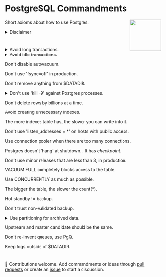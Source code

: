 # PostgreSQL Commandments

[<img src="https://wiki.postgresql.org/images/a/a4/PostgreSQL_logo.3colors.svg" align="right"  width="100">](https://www.postgresql.org/)

Short axioms about how to use Postgres.

<details>
  <summary>Disclaimer</summary>
  
  - These are not recommendations from the official PostgreSQL community.
  
  - They are my personal observations based on my own experience as PostgreSQL DBA for the past 10 years.
  
  - You can follow or ignore them but the main course of these commandments - prioritise data safety over performance.
</details>

#

<details>
  <summary>Avoid long transactions.</summary>

Long, idle and especially write transactions acquire and hold locks on tuples, preventing their cleanup by vacuum.

Look at the performance of the pgbench benchmark (8 clients read and write to the database during 1 hour):

```
pgbench -c8 -P 60 -T 3600 -U postgres pgbench
starting vacuum...end.
progress: 60.0 s, 9506.3 tps, lat 0.841 ms stddev 0.390
progress: 120.0 s, 5262.1 tps, lat 1.520 ms stddev 0.517
progress: 180.0 s, 3801.8 tps, lat 2.104 ms stddev 0.757
progress: 240.0 s, 2960.0 tps, lat 2.703 ms stddev 0.830
progress: 300.0 s, 2575.8 tps, lat 3.106 ms stddev 0.891
```
...in the end
```
progress: 3300.0 s, 759.5 tps, lat 10.533 ms stddev 2.554
progress: 3360.0 s, 751.8 tps, lat 10.642 ms stddev 2.604
progress: 3420.0 s, 743.6 tps, lat 10.759 ms stddev 2.655
progress: 3480.0 s, 739.1 tps, lat 10.824 ms stddev 2.662
progress: 3540.0 s, 742.5 tps, lat 10.774 ms stddev 2.579
progress: 3600.0 s, 868.2 tps, lat 9.215 ms stddev 2.569
```
As you can see, performance is dropped dramatically over a short period of time.

Now, look at the vacuum logs. 
```
tuples: 0 removed, 692428 remain, 691693 are dead but not yet removable, oldest xmin: 62109160
tuples: 0 removed, 984009 remain, 983855 are dead but not yet removable, oldest xmin: 62109160
tuples: 0 removed, 1176821 remain, 1176821 are dead but not yet removable, oldest xmin: 62109160
tuples: 0 removed, 1494122 remain, 1494122 are dead but not yet removable, oldest xmin: 62109160
tuples: 0 removed, 2022284 remain, 2022284 are dead but not yet removable, oldest xmin: 62109160
tuples: 0 removed, 2756298 remain, 2756153 are dead but not yet removable, oldest xmin: 62109160
tuples: 0 removed, 3500913 remain, 3500693 are dead but not yet removable, oldest xmin: 62109160
tuples: 0 removed, 4631448 remain, 4631354 are dead but not yet removable, oldest xmin: 62109160
tuples: 0 removed, 5377941 remain, 5374941 are dead but not yet removable, oldest xmin: 62109160
```
Pay attention on the number of dead but not yet removable rows. Their number increases continuously during the benchmark. Also, you can see that oldest the xmin is constant.

---
</details>

<details>
  <summary>Avoid idle transactions.</summary>

"Idle transactions" is the special case when an application starts transactions with `BEGIN` command and doesn't close them correctly (with `COMMIT`,`ROLLBACK` or `END` command). This might occur due to many different reasons on the application side: absent or wrong error handling inside application code when working with transactions, working with remote data sources like other databases or API from open transactions, etc.
Negative effects are the same as in case of long write transactions - performance degradation. See the example above. 

---
</details>

Don't disable autovacuum.

Don't use 'fsync=off' in production.

Don't remove anything from $DATADIR.

<details>
  <summary>Don't use 'kill -9' against Postgres processes.</summary>

PostgreSQL’s official documentation states:

> It is best not to use SIGKILL to shut down the server. Doing so will prevent the server from releasing shared memory and semaphores, which might then have to be done manually before a new server can be started.

Moreover, using SIGKILL against even a single Postgres backend forces to immediately terminate all other backends, re-initialize internal structures and run recovery from last check point, at which database cluster is not available for clients and applications until recovery ends.

In the example below, you can see how Postgres handles SIGKILL:
1) Process with PID 9774 is terminated by SIGKILL.
2) Postgres terminates the rest of its processes (20 processes in total).
3) Reinitializes and runs automatic recovery process (which may take a while in various scenarios).
4) Finishes recovery and starts accepting connections. (edited)

```
1549 @ from  [] LOG:  server process (PID 9774) was terminated by signal 9: Killed
1549 @ from  [] DETAIL:  Failed process was running: SELECT abalance FROM pgbench_accounts WHERE aid = 729760;
1549 @ from  [] LOG:  terminating any other active server processes
9773 postgres@pgbench from [local] [idle] WARNING:  terminating connection because of crash of another server process
9773 postgres@pgbench from [local] [idle] DETAIL:  The postmaster has commanded this server process to roll back the current transaction and exit, because another server process exited abnormally and possibly corrupted shared memory.
9773 postgres@pgbench from [local] [idle] HINT:  In a moment you should be able to reconnect to the database and repeat your command.
1816 @ from  [] WARNING:  terminating connection because of crash of another server process
1816 @ from  [] DETAIL:  The postmaster has commanded this server process to roll back the current transaction and exit, because another server process exited abnormally and possibly corrupted shared memory.
1816 @ from  [] HINT:  In a moment you should be able to reconnect to the database and repeat your command.
9768 postgres@pgbench from [local] [SELECT] WARNING:  terminating connection because of crash of another server process
9768 postgres@pgbench from [local] [SELECT] DETAIL:  The postmaster has commanded this server process to roll back the current transaction and exit, because another server process exited abnormally and possibly corrupted shared memory.
9768 postgres@pgbench from [local] [SELECT] HINT:  In a moment you should be able to reconnect to the database and repeat your command.
9782 postgres@pgbench from [local] [SELECT] WARNING:  terminating connection because of crash of another server process
9782 postgres@pgbench from [local] [SELECT] DETAIL:  The postmaster has commanded this server process to roll back the current transaction and exit, because another server process exited abnormally and possibly corrupted shared memory.
9782 postgres@pgbench from [local] [SELECT] HINT:  In a moment you should be able to reconnect to the database and repeat your command.
9764 postgres@pgbench from [local] [SELECT] WARNING:  terminating connection because of crash of another server process
9764 postgres@pgbench from [local] [SELECT] DETAIL:  The postmaster has commanded this server process to roll back the current transaction and exit, because another server process exited abnormally and possibly corrupted shared memory.
9764 postgres@pgbench from [local] [SELECT] HINT:  In a moment you should be able to reconnect to the database and repeat your command.
9770 postgres@pgbench from [local] [SELECT] WARNING:  terminating connection because of crash of another server process
9770 postgres@pgbench from [local] [SELECT] DETAIL:  The postmaster has commanded this server process to roll back the current transaction and exit, because another server process exited abnormally and possibly corrupted shared memory.
9770 postgres@pgbench from [local] [SELECT] HINT:  In a moment you should be able to reconnect to the database and repeat your command.
9769 postgres@pgbench from [local] [SELECT] WARNING:  terminating connection because of crash of another server process
9769 postgres@pgbench from [local] [SELECT] DETAIL:  The postmaster has commanded this server process to roll back the current transaction and exit, because another server process exited abnormally and possibly corrupted shared memory.
9769 postgres@pgbench from [local] [SELECT] HINT:  In a moment you should be able to reconnect to the database and repeat your command.
9772 postgres@pgbench from [local] [SELECT] WARNING:  terminating connection because of crash of another server process
9772 postgres@pgbench from [local] [SELECT] DETAIL:  The postmaster has commanded this server process to roll back the current transaction and exit, because another server process exited abnormally and possibly corrupted shared memory.
9772 postgres@pgbench from [local] [SELECT] HINT:  In a moment you should be able to reconnect to the database and repeat your command.
9779 postgres@pgbench from [local] [SELECT] WARNING:  terminating connection because of crash of another server process
9779 postgres@pgbench from [local] [SELECT] DETAIL:  The postmaster has commanded this server process to roll back the current transaction and exit, because another server process exited abnormally and possibly corrupted shared memory.
9779 postgres@pgbench from [local] [SELECT] HINT:  In a moment you should be able to reconnect to the database and repeat your command.
9780 postgres@pgbench from [local] [SELECT] WARNING:  terminating connection because of crash of another server process
9780 postgres@pgbench from [local] [SELECT] DETAIL:  The postmaster has commanded this server process to roll back the current transaction and exit, because another server process exited abnormally and possibly corrupted shared memory.
9780 postgres@pgbench from [local] [SELECT] HINT:  In a moment you should be able to reconnect to the database and repeat your command.
9775 postgres@pgbench from [local] [SELECT] WARNING:  terminating connection because of crash of another server process
9775 postgres@pgbench from [local] [SELECT] DETAIL:  The postmaster has commanded this server process to roll back the current transaction and exit, because another server process exited abnormally and possibly corrupted shared memory.
9775 postgres@pgbench from [local] [SELECT] HINT:  In a moment you should be able to reconnect to the database and repeat your command.
9776 postgres@pgbench from [local] [SELECT] WARNING:  terminating connection because of crash of another server process
9776 postgres@pgbench from [local] [SELECT] DETAIL:  The postmaster has commanded this server process to roll back the current transaction and exit, because another server process exited abnormally and possibly corrupted shared memory.
9776 postgres@pgbench from [local] [SELECT] HINT:  In a moment you should be able to reconnect to the database and repeat your command.
9771 postgres@pgbench from [local] [SELECT] WARNING:  terminating connection because of crash of another server process
9771 postgres@pgbench from [local] [SELECT] DETAIL:  The postmaster has commanded this server process to roll back the current transaction and exit, because another server process exited abnormally and possibly corrupted shared memory.
9771 postgres@pgbench from [local] [SELECT] HINT:  In a moment you should be able to reconnect to the database and repeat your command.
9766 postgres@pgbench from [local] [SELECT] WARNING:  terminating connection because of crash of another server process
9766 postgres@pgbench from [local] [SELECT] DETAIL:  The postmaster has commanded this server process to roll back the current transaction and exit, because another server process exited abnormally and possibly corrupted shared memory.
9766 postgres@pgbench from [local] [SELECT] HINT:  In a moment you should be able to reconnect to the database and repeat your command.
9765 postgres@pgbench from [local] [SELECT] WARNING:  terminating connection because of crash of another server process
9765 postgres@pgbench from [local] [SELECT] DETAIL:  The postmaster has commanded this server process to roll back the current transaction and exit, because another server process exited abnormally and possibly corrupted shared memory.
9765 postgres@pgbench from [local] [SELECT] HINT:  In a moment you should be able to reconnect to the database and repeat your command.
9781 postgres@pgbench from [local] [SELECT] WARNING:  terminating connection because of crash of another server process
9781 postgres@pgbench from [local] [SELECT] DETAIL:  The postmaster has commanded this server process to roll back the current transaction and exit, because another server process exited abnormally and possibly corrupted shared memory.
9781 postgres@pgbench from [local] [SELECT] HINT:  In a moment you should be able to reconnect to the database and repeat your command.
9777 postgres@pgbench from [local] [SELECT] WARNING:  terminating connection because of crash of another server process
9777 postgres@pgbench from [local] [SELECT] DETAIL:  The postmaster has commanded this server process to roll back the current transaction and exit, because another server process exited abnormally and possibly corrupted shared memory.
9777 postgres@pgbench from [local] [SELECT] HINT:  In a moment you should be able to reconnect to the database and repeat your command.
9767 postgres@pgbench from [local] [SELECT] WARNING:  terminating connection because of crash of another server process
9767 postgres@pgbench from [local] [SELECT] DETAIL:  The postmaster has commanded this server process to roll back the current transaction and exit, because another server process exited abnormally and possibly corrupted shared memory.
9767 postgres@pgbench from [local] [SELECT] HINT:  In a moment you should be able to reconnect to the database and repeat your command.
9778 postgres@pgbench from [local] [SELECT] WARNING:  terminating connection because of crash of another server process
9778 postgres@pgbench from [local] [SELECT] DETAIL:  The postmaster has commanded this server process to roll back the current transaction and exit, because another server process exited abnormally and possibly corrupted shared memory.
9778 postgres@pgbench from [local] [SELECT] HINT:  In a moment you should be able to reconnect to the database and repeat your command.
9783 postgres@pgbench from [local] [SELECT] WARNING:  terminating connection because of crash of another server process
9783 postgres@pgbench from [local] [SELECT] DETAIL:  The postmaster has commanded this server process to roll back the current transaction and exit, because another server process exited abnormally and possibly corrupted shared memory.
9783 postgres@pgbench from [local] [SELECT] HINT:  In a moment you should be able to reconnect to the database and repeat your command.
1549 @ from  [] LOG:  all server processes terminated; reinitializing
9817 @ from  [] LOG:  database system was interrupted; last known up at 2018-12-03 15:01:23 +05
9817 @ from  [] LOG:  database system was not properly shut down; automatic recovery in progress
9817 @ from  [] LOG:  redo starts at 8/F3C72E70
9817 @ from  [] LOG:  invalid record length at 8/F3C7A390: wanted 24, got 0
9817 @ from  [] LOG:  redo done at 8/F3C7A358
9817 @ from  [] LOG:  last completed transaction was at log time 2018-12-03 21:39:14.667678+05
9817 @ from  [] LOG:  checkpoint starting: end-of-recovery immediate
9817 @ from  [] LOG:  checkpoint complete: wrote 7 buffers (0.0%); 0 WAL file(s) added, 0 removed, 0 recycled; write=0.000 s, sync=0.016 s, total=0.042 s; sync files=7, longest=0.008 s, average=0.002 s; distance=29 kB, estimate=29 kB
1549 @ from  [] LOG:  database system is ready to accept connections
```
---
</details>


Don't delete rows by billions at a time.

Avoid creating unnecessary indexes.

The  more indexes table has, the slower you can write into it.

Don't use 'listen_addresses = *' on hosts with public access.

Use connection pooler when there are too many connections.

Postgres doesn't 'hang' at shutdown... It has *checkpoint*.

Don't use minor releases that are less than 3, in production.

VACUUM FULL completely blocks access to the table.

Use CONCURRENTLY as much as possible.

The bigger the table, the slower the count(*).

Hot standby != backup.

Don't trust non-validated backup.

<details>
  <summary>Use partitioning for archived data.</summary>
Let’s assume we have some logs or events stored in the database

```
=# select pg_size_pretty(pg_relation_size('history_log'));
 pg_size_pretty 
----------------
 155 GB

=# select count(*) from history_log;
   count  
-----------
 2102342910
```

At some point, we’ll decide to clean old events

```
=# delete from history_log where updated_at < '2018-11-01';
DELETE 1885782465
Time: 725220.719 ms (12:05.221)
```

The query would take twelve minutes to complete. However, during this action there is a less obvious process that takes place - query would generate certain amount of WAL that will then need to be transferred into all standbys.
Ok, let’s check how many rows there are in the table now.

```
=# select count(*) from history_log;
   count  
-----------
 216560445

=# select 100 * 1885782465::bigint / 2102342910;
 ?column? 
----------
       89
```

It seems we deleted something around of 89% of the table. Let’s check its size.

```
select pg_size_pretty(pg_relation_size('history_log'));
 pg_size_pretty 
----------------
 155 GB
```

Huh, the size hasn’t been changed?!

The thing is, Postgres never performs real deletion. It just marks rows as removed. Later on, space occupied by these “removed” rows will be cleared by vacuum and available space can again be used for new rows, however, this space still belongs to table (in some rare circumstances, table can be truncated and free space will returned to the file system).

Using partitioning with historical data allow you 1) to drop old data quickly, 2) without overhead related to WAL generation 3) and free up space immediately.

---
</details>

Upstream and master candidate should be the same.

Don't re-invent queues, use PgQ.

Keep logs outside of $DATADIR.

#

:elephant: Contributions welcome. Add commandments or ideas through [pull requests](https://github.com/lesovsky/postgres-commandments/pulls) or create an [issue](https://github.com/lesovsky/postgres-commandments/issues) to start a discussion.
